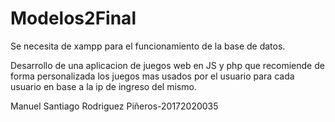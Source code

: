 # Modelos2Final
Se necesita de xampp para el funcionamiento de la base de datos.

Desarrollo de una aplicacion de juegos web en JS y php que recomiende de forma personalizada 
los juegos mas usados por el usuario para cada usuario en base a la ip de ingreso del mismo.

Manuel Santiago Rodriguez Piñeros-20172020035
